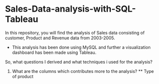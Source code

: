 # Sales-Data-analysis-with-SQL-Tableau

In this repository, you will find the analysis of Sales data consisting of customer, Product and Revenue data from 2003-2005.
* This analysis has been done using MySQL and further a visualization dashboard has been made using Tableau. 

So, what questions I derived and what techniques i used for the analysis? 
1. What are the columns which contributes more to the analysis? 
** Type of product



